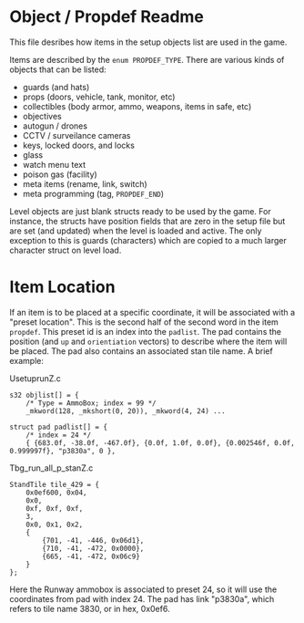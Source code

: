 # Object / Propdef Readme

This file desribes how items in the setup objects list are used in the game.

Items are described by the `enum PROPDEF_TYPE`. There are various kinds of objects that can be listed:

- guards (and hats)
- props (doors, vehicle, tank, monitor, etc)
- collectibles (body armor, ammo, weapons, items in safe, etc)
- objectives
- autogun / drones
- CCTV / surveilance cameras
- keys, locked doors, and locks
- glass
- watch menu text
- poison gas (facility)
- meta items (rename, link, switch)
- meta programming (tag, `PROPDEF_END`)

Level objects are just blank structs ready to be used by the game. For instance, the structs have position fields that are zero in the setup file but are set (and updated) when the level is loaded and active. The only exception to this is guards (characters) which are copied to a much larger character struct on level load.

# Item Location

If an item is to be placed at a specific coordinate, it will be associated with a "preset location". This is the second half of the second word in the item `propdef`. This preset id is an index into the `padlist`. The pad contains the position (and `up` and `orientiation` vectors) to describe where the item will be placed. The pad also contains an associated stan tile name. A brief example:

UsetuprunZ.c

    s32 objlist[] = {
        /* Type = AmmoBox; index = 99 */
        _mkword(128, _mkshort(0, 20)), _mkword(4, 24) ...

    struct pad padlist[] = {
        /* index = 24 */
        { {683.0f, -38.0f, -467.0f}, {0.0f, 1.0f, 0.0f}, {0.002546f, 0.0f, 0.999997f}, "p3830a", 0 },

Tbg_run_all_p_stanZ.c

    StandTile tile_429 = {
        0x0ef600, 0x04,
        0x0,
        0xf, 0xf, 0xf,
        3,
        0x0, 0x1, 0x2,
        {
            {701, -41, -446, 0x06d1},
            {710, -41, -472, 0x0000},
            {665, -41, -472, 0x06c9}
        }
    };

Here the Runway ammobox is associated to preset 24, so it will use the coordinates from pad with index 24. The pad has link "p3830a", which refers to tile name 3830, or in hex, 0x0ef6.